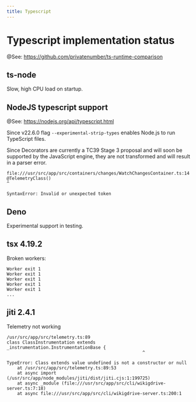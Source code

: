 ```yaml
---
title: Typescript
---
```


# Typescript implementation status

@See: https://github.com/privatenumber/ts-runtime-comparison

## ts-node

Slow, high CPU load on startup.

## NodeJS typescript support

@See: https://nodejs.org/api/typescript.html

Since v22.6.0 flag `--experimental-strip-types` enables Node.js to run TypeScript files.

Since Decorators are currently a TC39 Stage 3 proposal and will soon be supported by the JavaScript engine,
they are not transformed and will result in a parser error.

```
file:///usr/src/app/src/containers/changes/WatchChangesContainer.ts:14
@TelemetryClass()
^

SyntaxError: Invalid or unexpected token
```

## Deno

Experimental support in testing.

## tsx 4.19.2

Broken workers:

```
Worker exit 1
Worker exit 1
Worker exit 1
Worker exit 1
Worker exit 1
...
```

## jiti 2.4.1

Telemetry not working

```
/usr/src/app/src/telemetry.ts:89
class ClassInstrumentation extends _instrumentation.InstrumentationBase {
                                                    ^

TypeError: Class extends value undefined is not a constructor or null
    at /usr/src/app/src/telemetry.ts:89:53
    at async import (/usr/src/app/node_modules/jiti/dist/jiti.cjs:1:199725)
    at async _module (file:///usr/src/app/src/cli/wikigdrive-server.ts:7:18)
    at async file:///usr/src/app/src/cli/wikigdrive-server.ts:200:1
```
